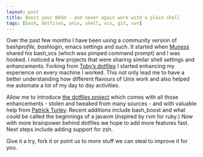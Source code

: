 ```yaml
---
layout: post
title: Boost your BASH - and never again work with a plain shell
tags: [bash, dotfiles, unix, shell, vcs, git, svn]
---
```


Over the past few months I have been using a community version of bash*profile, bash*login, emacs settings and such. It started when [Muness](http://github.com/muness) shared his bash\_vcs (which was pimped command prompt) and I was hooked. I noticed a few projects that were sharing similar shell settings and enhancements. Forking from [Toby’s dotfiles](http://github.com/ttripp/dotfiles) I started enhancing my experience on every machine I worked. This not only lead me to have a better understanding how different flavours of Unix work and also helped me automate a lot of my day to day activities.

Allow me to introduce [the dotfiles project](http://github.com/betarelease/dotfiles) which comes with all those enhancements - stolen and tweaked from many sources - and with valuable help from [Patrick Turley](http://github.com/pturley). Recent additions include bash\_boost and what could be called the beginnings of a javavm (inspired by rvm for ruby.) Now with more brainpower behind dotfiles we hope to add more features fast. Next steps include adding support for zsh.

Give it a try, fork it or point us to more stuff we can steal to improve it for you.
